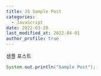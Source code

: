```yaml
---
title: JS Sample Post
categories:
  - JavaScript
date: 2022-03-28
last_modified_at: 2022-04-01
author_profile: true
---
```


샘플 포스트

```java
System.out.println("Sample Post");
```
